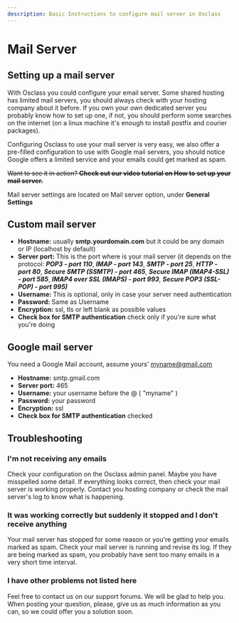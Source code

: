 ```yaml
---
description: Basic Instructions to configure mail server in Osclass
---
```


# Mail Server

## Setting up a mail server <a id="firstHeading"></a>

With Osclass you could configure your email server. Some shared hosting has limited mail servers, you should always check with your hosting company about it before. If you own your own dedicated server you probably know how to set up one, if not, you should perform some searches on the internet \(on a linux machine it's enough to install postfix and courier packages\).

Configuring Osclass to use your mail server is very easy, we also offer a pre-filled configuration to use with Google mail servers, you should notice Google offers a limited service and your emails could get marked as spam.

~~Want to see it in action? **Check out our video tutorial on How to set up your mail server.**~~

Mail server settings are located on Mail server option, under **General Settings**

## Custom mail server

* **Hostname:** usually **smtp.yourdomain.com** but it could be any domain or IP \(localhost by default\)
* **Server port:** This is the port where is your mail server \(it depends on the protocol: _**POP3 - port 110**_, _**IMAP - port 143**_, _**SMTP - port 25**_, _**HTTP - port 80**_, _**Secure SMTP \(SSMTP\) - port 465**_, _**Secure IMAP \(IMAP4-SSL\)**_ _**- port 585**_, _**IMAP4 over SSL \(IMAPS\) - port 993**_, _**Secure POP3 \(SSL-POP\) - port 995\)**_
* **Username:** This is optional, only in case your server need authentication
* **Password:** Same as Username
* **Encryption:** ssl, tls or left blank as possible values
* **Check box for SMTP authentication** check only if you're sure what you're doing

## Google mail server

You need a Google Mail account, assume yours' myname@gmail.com

* **Hostname:** smtp.gmail.com
* **Server port:** 465
* **Username:** your username before the @ \( "myname" \)
* **Password:** your password
* **Encryption:** ssl
* **Check box for SMTP authentication** checked

## Troubleshooting

### **I'm not receiving any emails** 

Check your configuration on the Osclass admin panel. Maybe you have misspelled some detail. If everything looks correct, then check your mail server is working properly. Contact you hosting company or check the mail server's log to know what is happening.

### **It was working correctly but suddenly it stopped and I don't receive anything** 

Your mail server has stopped for some reason or you're getting your emails marked as spam. Check your mail server is running and revise its log. If they are being marked as spam, you probably have sent too many emails in a very short time interval.

### **I have other problems not listed here** 

Feel free to contact us on our support forums. We will be glad to help you. When posting your question, please, give us as much information as you can, so we could offer you a solution soon.

